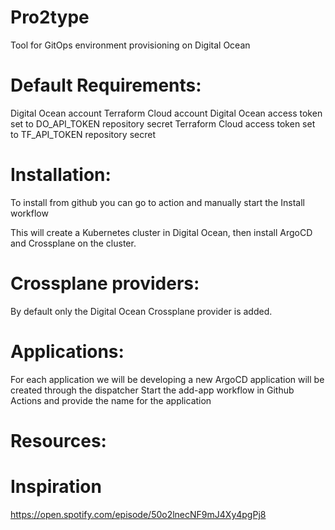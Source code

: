 # Pro2type
Tool for GitOps environment provisioning on Digital Ocean

# Default Requirements:

Digital Ocean account
Terraform Cloud account
Digital Ocean access token set to DO_API_TOKEN repository secret
Terraform Cloud access token set to TF_API_TOKEN repository secret

# Installation:
To install from github you can go to action and manually start the Install workflow

This will create a Kubernetes cluster in Digital Ocean, then install ArgoCD and Crossplane on the cluster.

# Crossplane providers:
By default only the Digital Ocean Crossplane provider is added. 

# Applications:
For each application we will be developing a new ArgoCD application will be created through the dispatcher
Start the add-app workflow in Github Actions and provide the name for the application

# Resources:

# Inspiration
https://open.spotify.com/episode/50o2lnecNF9mJ4Xy4pgPj8